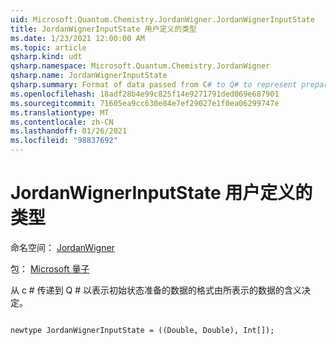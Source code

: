 ```yaml
---
uid: Microsoft.Quantum.Chemistry.JordanWigner.JordanWignerInputState
title: JordanWignerInputState 用户定义的类型
ms.date: 1/23/2021 12:00:00 AM
ms.topic: article
qsharp.kind: udt
qsharp.namespace: Microsoft.Quantum.Chemistry.JordanWigner
qsharp.name: JordanWignerInputState
qsharp.summary: Format of data passed from C# to Q# to represent preparation of the initial state The meaning of the data represented is determined by the algorithm that receives it.
ms.openlocfilehash: 18adf28b4e99c825f14e9271791ded069e687901
ms.sourcegitcommit: 71605ea9cc630e84e7ef29027e1f0ea06299747e
ms.translationtype: MT
ms.contentlocale: zh-CN
ms.lasthandoff: 01/26/2021
ms.locfileid: "98837692"
---
```

# <a name="jordanwignerinputstate-user-defined-type"></a>JordanWignerInputState 用户定义的类型

命名空间： [JordanWigner](xref:Microsoft.Quantum.Chemistry.JordanWigner)

包： [Microsoft 量子](https://nuget.org/packages/Microsoft.Quantum.Chemistry)


从 c # 传递到 Q # 以表示初始状态准备的数据的格式由所表示的数据的含义决定。

```qsharp

newtype JordanWignerInputState = ((Double, Double), Int[]);
```


